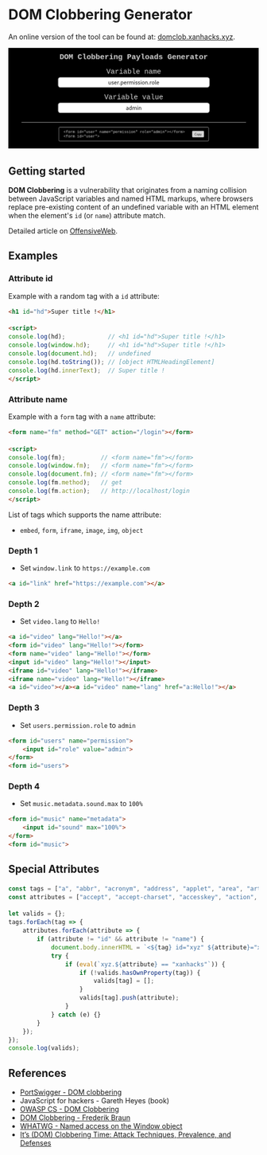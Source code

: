 # DOM Clobbering Generator

An online version of the tool can be found at: [domclob.xanhacks.xyz](https://domclob.xanhacks.xyz/).

![Example of usage](./assets/example_of_usage.png)

## Getting started

**DOM Clobbering** is a vulnerability that originates from a naming collision between JavaScript variables and named HTML markups, where browsers replace pre-existing content of an undefined variable with an HTML element when the element's `id` (or `name`) attribute match.

Detailed article on [OffensiveWeb](https://www.offensiveweb.com/docs/client-side/dom-clobbering/).

## Examples

### Attribute id

Example with a random tag with a `id` attribute:

```html
<h1 id="hd">Super title !</h1>

<script>
console.log(hd);            // <h1 id="hd">Super title !</h1>
console.log(window.hd);     // <h1 id="hd">Super title !</h1>
console.log(document.hd);   // undefined
console.log(hd.toString()); // [object HTMLHeadingElement]
console.log(hd.innerText);  // Super title !
</script>
```

### Attribute name

Example with a `form` tag with a `name` attribute:

```html
<form name="fm" method="GET" action="/login"></form>

<script>
console.log(fm);          // <form name="fm"></form>
console.log(window.fm);   // <form name="fm"></form>
console.log(document.fm); // <form name="fm"></form>
console.log(fm.method);   // get
console.log(fm.action);   // http://localhost/login
</script>
```

List of tags which supports the name attribute:
- `embed`, `form`, `iframe`, `image`, `img`, `object`

### Depth 1

- Set `window.link` to `https://example.com`

```html
<a id="link" href="https://example.com"></a>
```

### Depth 2

- Set `video.lang` to `Hello!`

```html
<a id="video" lang="Hello!"></a>
<form id="video" lang="Hello!"></form>
<form name="video" lang="Hello!"></form>
<input id="video" lang="Hello!"></input>
<iframe id="video" lang="Hello!"></iframe>
<iframe name="video" lang="Hello!"></iframe>
<a id="video"></a><a id="video" name="lang" href="a:Hello!"></a>
```

### Depth 3

- Set `users.permission.role` to `admin`

```html
<form id="users" name="permission">
    <input id="role" value="admin">
</form>
<form id="users">
```

### Depth 4

- Set `music.metadata.sound.max` to `100%`

```html
<form id="music" name="metadata">
    <input id="sound" max="100%">
</form>
<form id="music">
```

## Special Attributes

```js
const tags = ["a", "abbr", "acronym", "address", "applet", "area", "article", "aside", "audio", "b", "base", "bdi", "bdo", "bgsound", "big", "blink", "blockquote", "body", "br", "button", "canvas", "caption", "center", "cite", "code", "col", "colgroup", "data", "datalist", "dd", "del", "details", "dfn", "dialog", "dir", "div", "dl", "dt", "em", "embed", "fieldset", "figcaption", "figure", "font", "footer", "form", "frame", "frameset", "h1", "head", "header", "hgroup", "hr", "html", "i", "iframe", "image", "img", "input", "ins", "kbd", "keygen", "label", "legend", "li", "link", "main", "map", "mark", "marquee", "menu", "menuitem", "meta", "meter", "nav", "nobr", "noembed", "noframes", "noscript", "object", "ol", "optgroup", "option", "output", "p", "param", "picture", "plaintext", "portal", "pre", "progress", "q", "rb", "rp", "rt", "rtc", "ruby", "s", "samp", "script", "section", "select", "slot", "small", "source", "spacer", "span", "strike", "strong", "style", "sub", "summary", "sup", "table", "tbody", "td", "template", "textarea", "tfoot", "th", "thead", "time", "title", "tr", "track", "tt", "u", "ul", "var", "video", "wbr", "xmp"];
const attributes = ["accept", "accept-charset", "accesskey", "action", "align", "allow", "alt", "async", "autocapitalize", "autocomplete", "autofocus", "autoplay", "background", "bgcolor", "border", "buffered", "capture", "challenge", "charset", "checked", "cite", "class", "code", "codebase", "color", "cols", "colspan", "content", "contenteditable", "contextmenu", "controls", "coords", "crossorigin", "csp", "data", "data-*", "datetime", "decoding", "default", "defer", "dir", "dirname", "disabled", "download", "draggable", "enctype", "enterkeyhint", "for", "form", "formaction", "formenctype", "formmethod", "formnovalidate", "formtarget", "headers", "height", "hidden", "high", "href", "hreflang", "http-equiv", "id", "integrity", "intrinsicsize", "inputmode", "ismap", "itemprop", "keytype", "kind", "label", "lang", "language", "loading", "list", "loop", "low", "manifest", "max", "maxlength", "minlength", "media", "method", "min", "multiple", "muted", "name", "novalidate", "open", "optimum", "pattern", "ping", "placeholder", "playsinline", "poster", "preload", "readonly", "referrerpolicy", "rel", "required", "reversed", "role", "rows", "rowspan", "sandbox", "scope", "scoped", "selected", "shape", "size", "sizes", "slot", "span", "spellcheck", "src", "srcdoc", "srclang", "srcset", "start", "step", "style", "summary", "tabindex", "target", "title", "translate", "type", "usemap", "value", "width", "wrap"];

let valids = {};
tags.forEach(tag => {
    attributes.forEach(attribute => {
        if (attribute != "id" && attribute != "name") {
            document.body.innerHTML = `<${tag} id="xyz" ${attribute}="xanhacks"></${tag}>`;
            try {
                if (eval(`xyz.${attribute} == "xanhacks"`)) {
                    if (!valids.hasOwnProperty(tag)) {
                        valids[tag] = [];
                    }
                    valids[tag].push(attribute);
                }
            } catch (e) {}
        }
    });
});
console.log(valids);
```

## References

- [PortSwigger - DOM clobbering](https://portswigger.net/web-security/dom-based/dom-clobbering)
- JavaScript for hackers - Gareth Heyes (book)
- [OWASP CS - DOM Clobbering](https://cheatsheetseries.owasp.org/cheatsheets/DOM_Clobbering_Prevention_Cheat_Sheet.html)
- [DOM Clobbering - Frederik Braun](https://www.htmhell.dev/adventcalendar/2022/12/)
- [WHATWG - Named access on the Window object](https://html.spec.whatwg.org/multipage/nav-history-apis.html#named-access-on-the-window-object)
- [It’s (DOM) Clobbering Time: Attack Techniques, Prevalence, and Defenses](https://scnps.co/papers/sp23_domclob.pdf)
